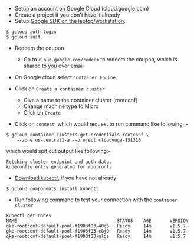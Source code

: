 - Setup an account on Google Cloud (cloud.google.com)
- Create a project if you don't have it already
- Setup [Google SDK on the laptop/workstation](https://cloud.google.com/sdk/downloads).
```
$ gcloud auth login
$ gcloud init
```
- Redeem the coupon 
    - Go to `cloud.google.com/redeem` to redeem the coupon, which is shared to you over email
- On Google cloud select `Container Engine`
- Click on `Create a container cluster`
    - Give a name to the container cluster (rootconf) 
    - Change machine type to Micro
    - Click on `Create`

- Click on `connect`, which would request to run command like following :-
```
$ gcloud container clusters get-credentials rootconf \
    --zone us-central1-a --project cloudyuga-151310
```

which would spit out output like following:-
```
Fetching cluster endpoint and auth data.
kubeconfig entry generated for rootconf.
```

- [Download `kubectl`](https://kubernetes.io/docs/tasks/kubectl/install/) if you have not already 
```
$ gcloud components install kubectl
```

- Run following command to test your connection with the `container cluster`
```
kubectl get nodes
NAME                                      STATUS    AGE       VERSION
gke-rootconf-default-pool-f1903f03-40c6   Ready     14m       v1.5.7
gke-rootconf-default-pool-f1903f03-c8j0   Ready     14m       v1.5.7
gke-rootconf-default-pool-f1903f03-nlgs   Ready     14m       v1.5.7
```
